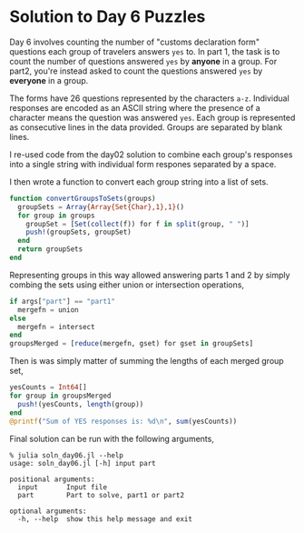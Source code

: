 # Solution to Day 6 Puzzles

Day 6 involves counting the number of "customs declaration form"
questions each group of travelers answers `yes` to. In part 1, 
the task is to count the number of questions answered `yes` by
**anyone** in a group. For part2, you're instead asked to count
the questions answered `yes` by **everyone** in a group.

The forms have 26 questions represented by the characters 
`a-z`. Individual responses are encoded as an ASCII string where
the presence of a character means the question was answered
`yes`. Each group is represented as consecutive lines in the
data provided. Groups are separated by blank lines. 

I re-used code from the day02 solution to combine each group's
responses into a single string with individual form respones
separated by a space.

I then wrote a function to convert each group string
into a list of sets. 

```julia
function convertGroupsToSets(groups)
  groupSets = Array{Array{Set{Char},1},1}()
  for group in groups
    groupSet = [Set(collect(f)) for f in split(group, " ")]
    push!(groupSets, groupSet)
  end
  return groupSets
end
```

Representing groups in this way allowed answering parts 1 and
2 by simply combing the sets using either union or intersection
operations,

```julia
if args["part"] == "part1"
  mergefn = union
else
  mergefn = intersect
end
groupsMerged = [reduce(mergefn, gset) for gset in groupSets]
```

Then is was simply matter of summing the lengths of each 
merged group set,

```julia
yesCounts = Int64[]
for group in groupsMerged
  push!(yesCounts, length(group))
end
@printf("Sum of YES responses is: %d\n", sum(yesCounts))
```

Final solution can be run with the following arguments,

```
% julia soln_day06.jl --help
usage: soln_day06.jl [-h] input part

positional arguments:
  input       Input file
  part        Part to solve, part1 or part2

optional arguments:
  -h, --help  show this help message and exit
```
